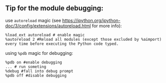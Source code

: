 ## Tip for the module debugging:

use `autoreload` magic (see https://ipython.org/ipython-doc/3/config/extensions/autoreload.html for more info):

```ipython
%load_ext autoreload # enable magic
%autoreload 2 #Reload all modules (except those excluded by %aimport) every time before executing the Python code typed.

```

using `%pdb` magic for debugging:
```ipython
%pdb on #enable debugging
... # run someting
%debug #fall into debug prompt
%pdb off #disable debugging
```